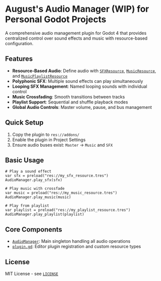 # August's Audio Manager (WIP) for Personal Godot Projects

A comprehensive audio management plugin for Godot 4 that provides centralized control over sound effects and music with resource-based configuration.

## Features

- **Resource-Based Audio**: Define audio with [`SFXResource`](resource_scripts/sfx_resource.gd), [`MusicResource`](resource_scripts/music_resource.gd), and [`MusicPlaylistResource`](resource_scripts/music_playlist_resource.gd)
- **Polyphonic SFX**: Multiple sound effects can play simultaneously
- **Looping SFX Management**: Named looping sounds with individual control
- **Music Crossfading**: Smooth transitions between tracks
- **Playlist Support**: Sequential and shuffle playback modes
- **Global Audio Controls**: Master volume, pause, and bus management

## Quick Setup

1. Copy the plugin to `res://addons/`
2. Enable the plugin in Project Settings
3. Ensure audio buses exist: `Master` → `Music` and `SFX`

## Basic Usage

```gdscript
# Play a sound effect
var sfx = preload("res://my_sfx_resource.tres")
AudioManager.play_sfx(sfx)

# Play music with crossfade
var music = preload("res://my_music_resource.tres")
AudioManager.play_music(music)

# Play from playlist
var playlist = preload("res://my_playlist_resource.tres")
AudioManager.play_playlist(playlist)
```

## Core Components

- [`AudioManager`](AudioManager.gd): Main singleton handling all audio operations
- [`plugin.gd`](plugin.gd): Editor plugin registration and custom resource types

## License

MIT License - see [`LICENSE`](LICENSE)